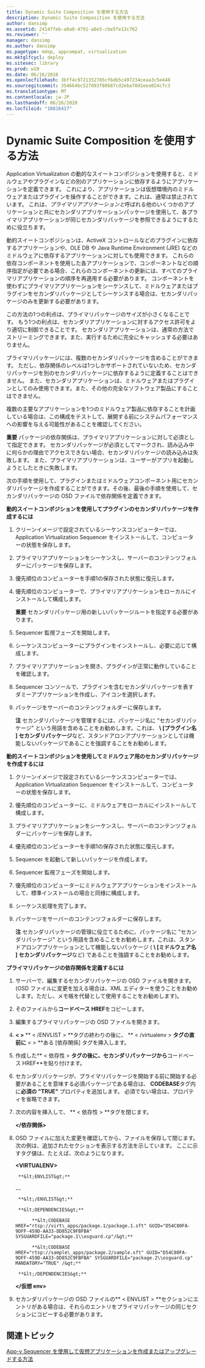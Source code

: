 ```yaml
---
title: Dynamic Suite Composition を使用する方法
description: Dynamic Suite Composition を使用する方法
author: dansimp
ms.assetid: 24147feb-a0a8-4791-a8e5-cbe5fe13c762
ms.reviewer: ''
manager: dansimp
ms.author: dansimp
ms.pagetype: mdop, appcompat, virtualization
ms.mktglfcycl: deploy
ms.sitesec: library
ms.prod: w10
ms.date: 06/16/2016
ms.openlocfilehash: 3bff4c9721352785cf6db5c497234ceaa3c5e448
ms.sourcegitcommit: 354664bc527d93f80687cd2eba70d1eea024c7c3
ms.translationtype: MT
ms.contentlocale: ja-JP
ms.lasthandoff: 06/26/2020
ms.locfileid: "10816417"
---
```

# Dynamic Suite Composition を使用する方法


Application Virtualization の動的なスイートコンポジションを使用すると、ミドルウェアやプラグインなどの別のアプリケーションに依存するようにアプリケーションを定義できます。 これにより、アプリケーションは仮想環境内のミドルウェアまたはプラグインを操作することができます。これは、通常は禁止されています。 これは、*プライマリアプリケーションと*呼ばれる他のいくつかのアプリケーションと共にセカンダリアプリケーションパッケージを使用して、各プライマリアプリケーションが同じセカンダリパッケージを参照できるようにするために役立ちます。

動的スイートコンポジションは、ActiveX コントロールなどのプラグインに依存するアプリケーションや、OLE DB や Java Runtime Environment (JRE) などのミドルウェアに依存するアプリケーションに対しても使用できます。 これらの依存コンポーネントを使用した各アプリケーションで、コンポーネントなどの順序指定が必要である場合、これらのコンポーネントの更新には、すべてのプライマリアプリケーションの順序を再適用する必要があります。 コンポーネントを使わずにプライマリアプリケーションをシーケンスして、ミドルウェアまたはプラグインをセカンダリパッケージとしてシーケンスする場合は、セカンダリパッケージのみを更新する必要があります。

この方法の1つの利点は、プライマリパッケージのサイズが小さくなることです。 もう1つの利点は、セカンダリアプリケーションに対するアクセス許可をより適切に制御できることです。 セカンダリアプリケーションは、通常の方法でストリーミングできます。また、実行するために完全にキャッシュする必要はありません。

プライマリパッケージには、複数のセカンダリパッケージを含めることができます。 ただし、依存関係のレベルは1つしかサポートされていないため、セカンダリパッケージを別のセカンダリパッケージに依存するように定義することはできません。 また、セカンダリアプリケーションは、ミドルウェアまたはプラグインとしてのみ使用できます。また、その他の完全なソフトウェア製品にすることはできません。

複数の主要なアプリケーションを1つのミドルウェア製品に依存することを計画している場合は、この構成をテストして、展開する前にシステムパフォーマンスへの影響を与える可能性があることを確認してください。

**重要** パッケージの依存関係は、プライマリアプリケーションに対して必須として指定できます。 セカンダリパッケージが必須としてマークされ、読み込み中に何らかの理由でアクセスできない場合、セカンダリパッケージの読み込みは失敗します。 また、プライマリアプリケーションは、ユーザーがアプリを起動しようとしたときに失敗します。

 

次の手順を使用して、プラグインまたはミドルウェアコンポーネント用にセカンダリパッケージを作成することができます。その後、最後の手順を使用して、セカンダリパッケージの OSD ファイルで依存関係を定義できます。

**動的スイートコンポジションを使用してプラグインのセカンダリパッケージを作成するには**

1.  クリーンイメージで設定されているシーケンスコンピューターでは、Application Virtualization Sequencer をインストールして、コンピューターの状態を保存します。

2.  プライマリアプリケーションをシーケンスし、サーバーのコンテンツフォルダーにパッケージを保存します。

3.  優先順位のコンピューターを手順1の保存された状態に復元します。

4.  優先順位のコンピューターで、プライマリアプリケーションをローカルにインストールして構成します。

    **重要** セカンダリパッケージ用の新しいパッケージルートを指定する必要があります。

     

5.  Sequencer 監視フェーズを開始します。

6.  シーケンスコンピューターにプラグインをインストールし、必要に応じて構成します。

7.  プライマリアプリケーションを開き、プラグインが正常に動作していることを確認します。

8.  Sequencer コンソールで、プラグインを含むセカンダリパッケージを表すダミーアプリケーションを作成し、アイコンを選択します。

9.  パッケージをサーバーのコンテンツフォルダーに保存します。

    **注** セカンダリパッケージを管理するには、パッケージ名に "セカンダリパッケージ" という用語を含めることをお勧めします。これは、 **\ [プラグイン名 \] セカンダリパッケージ**など、スタンドアロンアプリケーションとしては機能しないパッケージであることを強調することをお勧めします。

     

**動的スイートコンポジションを使用してミドルウェア用のセカンダリパッケージを作成するには**

1.  クリーンイメージで設定されているシーケンスコンピューターでは、Application Virtualization Sequencer をインストールして、コンピューターの状態を保存します。

2.  優先順位のコンピューターに、ミドルウェアをローカルにインストールして構成します。

3.  プライマリアプリケーションをシーケンスし、サーバーのコンテンツフォルダーにパッケージを保存します。

4.  優先順位のコンピューターを手順1の保存された状態に復元します。

5.  Sequencer を起動して新しいパッケージを作成します。

6.  Sequencer 監視フェーズを開始します。

7.  優先順位のコンピューターにミドルウェアアプリケーションをインストールして、標準インストールの場合と同様に構成します。

8.  シーケンス処理を完了します。

9.  パッケージをサーバーのコンテンツフォルダーに保存します。

    **注** セカンダリパッケージの管理に役立てるために、パッケージ名に "セカンダリパッケージ" という用語を含めることをお勧めします。これは、スタンドアロンアプリケーションとして機能しないパッケージ ( **\ [ミドルウェア名 \] セカンダリパッケージ**など) であることを強調することをお勧めします。

     

**プライマリパッケージの依存関係を定義するには**

1. サーバーで、編集するセカンダリパッケージの OSD ファイルを開きます。 (OSD ファイルに変更を加える場合は、XML エディターを使うことをお勧めします。ただし、メモ帳を代替として使用することをお勧めします)。

2. そのファイルから**コードベース HREF**をコピーします。

3. 編集するプライマリパッケージの OSD ファイルを開きます。

4. <strong> &lt; &gt; </strong> ** &lt; /ENVLIST &gt; **タグの終わりの後に、 ** &lt; /virtualenv &gt; **タグの直前に** &lt; &gt; **ある [依存関係] タグを挿入します。

5. 作成した** &lt; 依存性 &gt; **タグの後に、セカンダリパッケージから**コードベース HREF**を貼り付けます。

6. セカンダリパッケージが、プライマリパッケージを開始する前に開始する必要があることを意味する必須パッケージである場合は、 **CODEBASE**タグ内に**必須の "TRUE"** プロパティを追加します。 必須でない場合は、プロパティを省略できます。

7. 次の内容を挿入して、 ** &lt; 依存性 &gt; **タグを閉じます。

   **&lt;/依存関係&gt;**

8. OSD ファイルに加えた変更を確認してから、ファイルを保存して閉じます。 次の例は、追加されたセクションを表示する方法を示しています。 ここに示すタグ値は、たとえば、次のようになります。

   **&lt;VIRTUALENV&gt;**

        **&lt;ENVLIST&gt;**

   **…**

        **&lt;/ENVLIST&gt;**

        **&lt;DEPENDENCIES&gt;**

             **&lt;CODEBASE HREF="rtsp://virt\_apps/package.1/package.1.sft" GUID="D54C80FA-9DFF-459D-AA33-DD852C9FBFBA" SYSGUARDFILE="package.1\\osguard.cp"/&gt;**

             **&lt;CODEBASE HREF="rtsp://sample\_apps/package.2/sample.sft" GUID="D54C80FA-9DFF-459D-AA33-DD852C9FBFBA" SYSGUARDFILE="package.2\\osguard.cp" MANDATORY="TRUE" /&gt;**

        **&lt;/DEPENDENCIES&gt;**

   **&lt;/仮想 env&gt;**

9. セカンダリパッケージの OSD ファイルの** &lt; ENVLIST &gt; **セクションにエントリがある場合は、それらのエントリをプライマリパッケージの同じセクションにコピーする必要があります。

## 関連トピック


[App-v Sequencer を使用して仮想アプリケーションを作成またはアップグレードする方法](how-to-create-or-upgrade-virtual-applications-using--the-app-v-sequencer.md)

 

 





